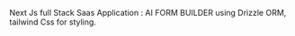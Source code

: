Next Js full Stack Saas Application : AI FORM BUILDER using Drizzle ORM, tailwind Css for styling. 
